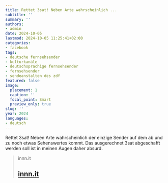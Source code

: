 ```yaml
---
title: Rettet 3sat! Neben Arte wahrscheinlich ...
subtitle: ''
summary: ''
authors:
- admin
date: 2024-10-05
lastmod: 2024-10-05 11:25:41+02:00
categories:
- facebook
tags:
- deutsche fernsehsender
- kulturkanäle
- deutschsprachige fernsehsender
- fernsehsender
- sendeanstalten des zdf
featured: false
image:
  placement: 1
  caption: ''
  focal_point: Smart
  preview_only: true
slug: ''
year: 2024
languages:
- deutsch
---
```


Rettet 3sat! Neben Arte wahrscheinlich der einzige Sender auf dem ab und zu noch etwas Sehenswertes kommt. Das ausgerechnet 3sat abgeschafft werden soll ist in meinen Augen daher absurd.
> innn.it
> ## [innn.it](https://innn.it/3sat)
>